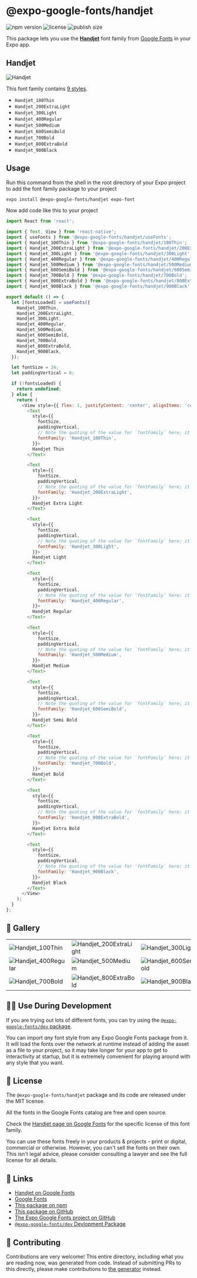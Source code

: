 # @expo-google-fonts/handjet

![npm version](https://flat.badgen.net/npm/v/@expo-google-fonts/handjet)
![license](https://flat.badgen.net/github/license/expo/google-fonts)
![publish size](https://flat.badgen.net/packagephobia/install/@expo-google-fonts/handjet)

This package lets you use the [**Handjet**](https://fonts.google.com/specimen/Handjet) font family from [Google Fonts](https://fonts.google.com/) in your Expo app.

## Handjet

![Handjet](./font-family.png)

This font family contains [9 styles](#-gallery).

- `Handjet_100Thin`
- `Handjet_200ExtraLight`
- `Handjet_300Light`
- `Handjet_400Regular`
- `Handjet_500Medium`
- `Handjet_600SemiBold`
- `Handjet_700Bold`
- `Handjet_800ExtraBold`
- `Handjet_900Black`

## Usage

Run this command from the shell in the root directory of your Expo project to add the font family package to your project
```sh
expo install @expo-google-fonts/handjet expo-font
```

Now add code like this to your project
```js
import React from 'react';

import { Text, View } from 'react-native';
import { useFonts } from '@expo-google-fonts/handjet/useFonts';
import { Handjet_100Thin } from '@expo-google-fonts/handjet/100Thin';
import { Handjet_200ExtraLight } from '@expo-google-fonts/handjet/200ExtraLight';
import { Handjet_300Light } from '@expo-google-fonts/handjet/300Light';
import { Handjet_400Regular } from '@expo-google-fonts/handjet/400Regular';
import { Handjet_500Medium } from '@expo-google-fonts/handjet/500Medium';
import { Handjet_600SemiBold } from '@expo-google-fonts/handjet/600SemiBold';
import { Handjet_700Bold } from '@expo-google-fonts/handjet/700Bold';
import { Handjet_800ExtraBold } from '@expo-google-fonts/handjet/800ExtraBold';
import { Handjet_900Black } from '@expo-google-fonts/handjet/900Black';

export default () => {
  let [fontsLoaded] = useFonts({
    Handjet_100Thin,
    Handjet_200ExtraLight,
    Handjet_300Light,
    Handjet_400Regular,
    Handjet_500Medium,
    Handjet_600SemiBold,
    Handjet_700Bold,
    Handjet_800ExtraBold,
    Handjet_900Black,
  });

  let fontSize = 24;
  let paddingVertical = 6;

  if (!fontsLoaded) {
    return undefined;
  } else {
    return (
      <View style={{ flex: 1, justifyContent: 'center', alignItems: 'center' }}>
        <Text
          style={{
            fontSize,
            paddingVertical,
            // Note the quoting of the value for `fontFamily` here; it expects a string!
            fontFamily: 'Handjet_100Thin',
          }}>
          Handjet Thin
        </Text>

        <Text
          style={{
            fontSize,
            paddingVertical,
            // Note the quoting of the value for `fontFamily` here; it expects a string!
            fontFamily: 'Handjet_200ExtraLight',
          }}>
          Handjet Extra Light
        </Text>

        <Text
          style={{
            fontSize,
            paddingVertical,
            // Note the quoting of the value for `fontFamily` here; it expects a string!
            fontFamily: 'Handjet_300Light',
          }}>
          Handjet Light
        </Text>

        <Text
          style={{
            fontSize,
            paddingVertical,
            // Note the quoting of the value for `fontFamily` here; it expects a string!
            fontFamily: 'Handjet_400Regular',
          }}>
          Handjet Regular
        </Text>

        <Text
          style={{
            fontSize,
            paddingVertical,
            // Note the quoting of the value for `fontFamily` here; it expects a string!
            fontFamily: 'Handjet_500Medium',
          }}>
          Handjet Medium
        </Text>

        <Text
          style={{
            fontSize,
            paddingVertical,
            // Note the quoting of the value for `fontFamily` here; it expects a string!
            fontFamily: 'Handjet_600SemiBold',
          }}>
          Handjet Semi Bold
        </Text>

        <Text
          style={{
            fontSize,
            paddingVertical,
            // Note the quoting of the value for `fontFamily` here; it expects a string!
            fontFamily: 'Handjet_700Bold',
          }}>
          Handjet Bold
        </Text>

        <Text
          style={{
            fontSize,
            paddingVertical,
            // Note the quoting of the value for `fontFamily` here; it expects a string!
            fontFamily: 'Handjet_800ExtraBold',
          }}>
          Handjet Extra Bold
        </Text>

        <Text
          style={{
            fontSize,
            paddingVertical,
            // Note the quoting of the value for `fontFamily` here; it expects a string!
            fontFamily: 'Handjet_900Black',
          }}>
          Handjet Black
        </Text>
      </View>
    );
  }
};

```

## 🔡 Gallery


||||
|-|-|-|
|![Handjet_100Thin](.//100Thin/Handjet_100Thin.ttf.png)|![Handjet_200ExtraLight](.//200ExtraLight/Handjet_200ExtraLight.ttf.png)|![Handjet_300Light](.//300Light/Handjet_300Light.ttf.png)||
|![Handjet_400Regular](.//400Regular/Handjet_400Regular.ttf.png)|![Handjet_500Medium](.//500Medium/Handjet_500Medium.ttf.png)|![Handjet_600SemiBold](.//600SemiBold/Handjet_600SemiBold.ttf.png)||
|![Handjet_700Bold](.//700Bold/Handjet_700Bold.ttf.png)|![Handjet_800ExtraBold](.//800ExtraBold/Handjet_800ExtraBold.ttf.png)|![Handjet_900Black](.//900Black/Handjet_900Black.ttf.png)||


## 👩‍💻 Use During Development

If you are trying out lots of different fonts, you can try using the [`@expo-google-fonts/dev` package](https://github.com/freeboub/google-fonts/tree/master/font-packages/dev#readme).

You can import *any* font style from any Expo Google Fonts package from it. It will load the fonts
over the network at runtime instead of adding the asset as a file to your project, so it may take longer
for your app to get to interactivity at startup, but it is extremely convenient
for playing around with any style that you want.

## 📖 License

The `@expo-google-fonts/handjet` package and its code are released under the MIT license.

All the fonts in the Google Fonts catalog are free and open source.

Check the [Handjet page on Google Fonts](https://fonts.google.com/specimen/Handjet) for the specific license of this font family.

You can use these fonts freely in your products & projects - print or digital, commercial or otherwise. However, you can't sell the fonts on their own. This isn't legal advice, please consider consulting a lawyer and see the full license for all details.

## 🔗 Links

- [Handjet on Google Fonts](https://fonts.google.com/specimen/Handjet)
- [Google Fonts](https://fonts.google.com/)
- [This package on npm](https://www.npmjs.com/package/@expo-google-fonts/handjet)
- [This package on GitHub](https://github.com/freeboub/google-fonts/tree/master/font-packages/handjet)
- [The Expo Google Fonts project on GitHub](https://github.com/freeboub/google-fonts)
- [`@expo-google-fonts/dev` Devlopment Package](https://github.com/freeboub/google-fonts/tree/master/font-packages/dev)

## 🤝 Contributing

Contributions are very welcome! This entire directory, including what you are reading now, was generated from code. Instead of submitting PRs to this directly, please make contributions to [the generator](https://github.com/freeboub/google-fonts/tree/master/packages/generator) instead.

